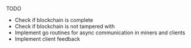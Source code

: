 TODO

* Check if blockchain is complete
* Check if blockchain is not tampered with
* Implement go routines for async communication in miners and clients
* Implement client feedback

